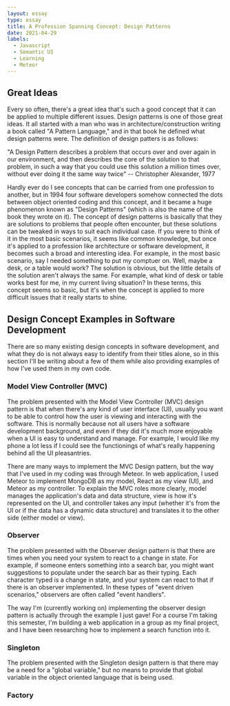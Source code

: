 ```yaml
---
layout: essay
type: essay
title: A Profession Spanning Concept: Design Patterns
date: 2021-04-29
labels:
  - Javascript
  - Semantic UI
  - Learning
  - Meteor
---
```


## Great Ideas

Every so often, there's a great idea that's such a good concept that it can be applied to multiple different issues.  Design patterns is one of those great ideas.  It all started with a man who was in architecture/construction writing a book called "A Pattern Language," and in that book he defined what design patterns were.  The definition of design patters is as follows:

"A Design Pattern describes a problem that occurs over and over again in our environment, and then describes the core of the solution to that problem, in such a way that you could use this solution a million times over, without ever doing it the same way twice" -- Christopher Alexander, 1977

Hardly ever do I see concepts that can be carried from one profession to another, but in 1994 four software developers somehow connected the dots between object oriented coding and this concept, and it became a huge phenomenon known as "Design Patterns" (which is also the name of the book they wrote on it).  The concept of design patterns is basically that they are solutions to problems that people often encounter, but these solutions can be tweaked in ways to suit each individual case.  If you were to think of it in the most basic scenarios, it seems like common knowledge, but once it's applied to a profession like architecture or software development, it becomes such a broad and interesting idea.  For example, in the most basic scenario, say I needed something to put my comptuer on.  Well, maybe a desk, or a table would work?  The solution is obvious, but the little details of the solution aren't always the same.  For example, what kind of desk or table works best for me, in my current living situation?  In these terms, this concept seems so basic, but it's when the concept is applied to more difficult issues that it really starts to shine.

## Design Concept Examples in Software Development

There are so many existing design concepts in software development, and what they do is not always easy to identify from their titles alone, so in this section I'll be writing about a few of them while also providing examples of how I've used them in my own code.

### Model View Controller (MVC)

The problem presented with the Model View Controller (MVC) design pattern is that when there's any kind of user interface (UI), usually you want to be able to control how the user is viewing and interacting with the software.  This is normally because not all users have a software development background, and even if they did it's much more enjoyable when a UI is easy to understand and manage.  For example, I would like my phone a lot less if I could see the functionings of what's really happening behind all the UI pleasantries.

There are many ways to implement the MVC Design pattern, but the way that I've used in my coding was through Meteor.  In web application, I used Meteor to implement MongoDB as my model, React as my view (UI), and Meteor as my controller.  To explain the MVC roles more clearly, model manages the application's data and data structure, view is how it's represented on the UI, and controller takes any input (whether it's from the UI or if the data has a dynamic data structure) and translates it to the other side (either model or view).

### Observer

The problem presented with the Observer design pattern is that there are times when you need your system to react to a change in state.  For example, if someone enters something into a search bar, you might want suggestions to populate under the search bar as their typing.  Each character typed is a change in state, and your system can react to that if there is an observer implemented. In these types of "event driven scenarios," observers are often called "event handlers".

The way I'm (currently working on) implementing the observer design pattern is actually through the example I just gave!  For a course I'm taking this semester, I'm building a web application in a group as my final project, and I have been researching how to implement a search function into it.

### Singleton

The problem presented with the Singleton design pattern is that there may be a need for a "global variable," but no means to provide that global variable in the object oriented language that is being used.  

### Factory
